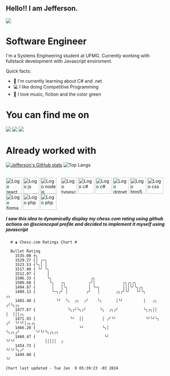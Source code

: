 ## Hello!! I am Jefferson.
![](https://komarev.com/ghpvc/?username=Jefferson13t&label=Profile%20Visits&color=blue&style=for-the-badge)

# Software Engineer
I'm a Systems Engineering student at UFMG. Currently working with fullstack development with Javascript enviroment.

<div>
Quick facts:
  <ul>
<li>🚀 I'm currently learning about C# and .net</li>
<li>💻 I like doing Competitive Programming</li>
<li>💚 I love music, fiction and the color green</li>
    </ul>
</div>

# You can find me on
<div>
  <a href="https://www.linkedin.com/in/jefferson-souuza" target="_blank"><img src="https://img.shields.io/badge/-LinkedIn-%230077B5?style=for-the-badge&logo=linkedin&logoColor=white" target="_blank"></a> 
    <a href = "mailto:jefersonpereira1331@gmail.com"><img loading="lazy" src="https://img.shields.io/badge/Gmail-D14836?style=for-the-badge&logo=gmail&logoColor=white" target="_blank"></a>
  <a href="https://instagram.com/jeffpsou" target="_blank"><img src="https://img.shields.io/badge/-Instagram-%23E4405F?style=for-the-badge&logo=instagram&logoColor=white" target="_blank"></a>
</div>

# Already worked with
[![Jefferson's GitHub stats](https://github-readme-stats.vercel.app/api?username=jefferson13t&show_icons=true&theme=gotham&rank_icon=github&layout=compact)](https://github.com/anuraghazra/github-readme-stats)
![Top Langs](https://github-readme-stats.vercel.app/api/top-langs/?username=jefferson13t&size_weight=0.5&count_weight=0.5&theme=gotham&layout=compact)

<div style="display: inline_block"><br>
  <img alt="Logo react" align="center" style="height:50px" src="https://cdn.jsdelivr.net/gh/devicons/devicon/icons/react/react-original.svg" />
  <img alt="Logo js" align="center" style="height:50px" src="https://cdn.jsdelivr.net/gh/devicons/devicon/icons/javascript/javascript-original.svg" />
  <img alt="Logo node js" align="center" style="height:50px; margin-right: 10px" src="https://cdn.jsdelivr.net/gh/devicons/devicon/icons/nodejs/nodejs-original.svg" />
  <img alt="Logo typescript" align="center" style="height:50px" src="https://cdn.jsdelivr.net/gh/devicons/devicon/icons/typescript/typescript-original.svg" />
  <img alt="Logo c#" align="center" style="height:50px" src="https://cdn.jsdelivr.net/gh/devicons/devicon/icons/graphql/graphql-plain.svg" />
  <img alt="Logo c#" align="center" style="height:50px" src="https://cdn.jsdelivr.net/gh/devicons/devicon/icons/csharp/csharp-original.svg" />
  <img alt="Logo dotnet" align="center" style="height:50px" src="https://cdn.jsdelivr.net/gh/devicons/devicon/icons/dotnetcore/dotnetcore-original.svg" />
  <img alt="Logo html5" align="center" style="height:50px" src="https://cdn.jsdelivr.net/gh/devicons/devicon/icons/html5/html5-original.svg" />
  <img alt="Logo css" align="center" style="height:50px" src="https://cdn.jsdelivr.net/gh/devicons/devicon/icons/css3/css3-original.svg" />
  <img alt="Logo figma" align="center" style="height:50px" src="https://cdn.jsdelivr.net/gh/devicons/devicon/icons/figma/figma-original.svg" />
  <img alt="Logo php" align="center" style="height:50px" src="https://cdn.jsdelivr.net/gh/devicons/devicon/icons/cplusplus/cplusplus-original.svg" />
  <img alt="Logo php" align="center" style="height:50px" src="https://cdn.jsdelivr.net/gh/devicons/devicon/icons/php/php-original.svg" />
</div>

##### I saw this idea to dynamically display my chess.com rating using github actions on @sciencepal profile and decided to implement it myself using javascript

```
  # ♟︎ Chess.com Ratings Chart #
  
  Bullet Rating
    1535.00 ┼╮                                                                               
    1529.27 ┤│ ╭─╮                                                                           
    1523.53 ┤╰╮│ │                                                                           
    1517.80 ┤ ╰╯ ╰╮                                                                          
    1512.07 ┤     │                                                                          
    1506.33 ┤     ╰╮                 ╭╮                                                      
    1500.60 ┤      ╰╮   ╭╮          ╭╯│            ╭╮╭╮╭╮                                    
    1494.87 ┤       │   │╰╮         │ ╰─╮          │││╰╯╰╮╭╮                                 
    1489.13 ┤       ╰─╮╭╯ │        ╭╯   │       ╭╮╭╯╰╯   ╰╯╰╮            ╭╮                  
    1483.40 ┤         ╰╯  ╰╮  ╭╮  ╭╯    ╰╮      │╰╯         │   ╭╮      ╭╯╰╮╭╮               
    1477.67 ┤              ╰╮╭╯╰╮╭╯      ╰╮  ╭╮╭╯           ╰╮╭╮││      │  │││╭╮             
    1471.93 ┤               ╰╯  ││        │ ╭╯╰╯             ╰╯╰╯╰╮    ╭╯  ╰╯╰╯│╭╮╭╮         
    1466.20 ┤                   ╰╯        ╰╮│                     ╰╮╭╮╭╯       ╰╯╰╯╰╮╭╮╭╮    
    1460.47 ┤                              ╰╯                      ╰╯╰╯             │││││  ╭ 
    1454.73 ┤                                                                       ╰╯╰╯╰╮╭╯ 
    1449.00 ┤                                                                            ╰╯  

Chart last updated - Tue Jan  9 05:39:23 -03 2024  
  ```
